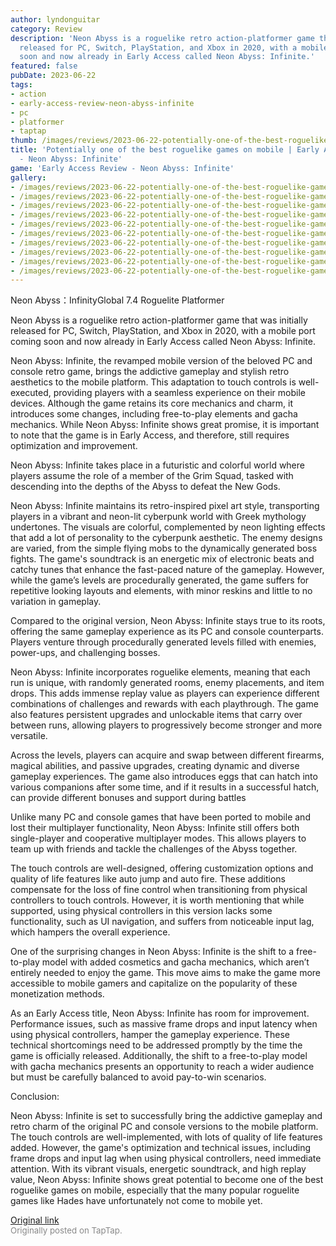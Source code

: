 ```yaml
---
author: lyndonguitar
category: Review
description: 'Neon Abyss is a roguelike retro action-platformer game that was initially
  released for PC, Switch, PlayStation, and Xbox in 2020, with a mobile port coming
  soon and now already in Early Access called Neon Abyss: Infinite.'
featured: false
pubDate: 2023-06-22
tags:
- action
- early-access-review-neon-abyss-infinite
- pc
- platformer
- taptap
thumb: /images/reviews/2023-06-22-potentially-one-of-the-best-roguelike-games-on-mobile--early-access-review---neon-abyss-i-0.avif
title: 'Potentially one of the best roguelike games on mobile | Early Access Review
  - Neon Abyss: Infinite'
game: 'Early Access Review - Neon Abyss: Infinite'
gallery:
- /images/reviews/2023-06-22-potentially-one-of-the-best-roguelike-games-on-mobile--early-access-review---neon-abyss-i-0.avif
- /images/reviews/2023-06-22-potentially-one-of-the-best-roguelike-games-on-mobile--early-access-review---neon-abyss-i-1.avif
- /images/reviews/2023-06-22-potentially-one-of-the-best-roguelike-games-on-mobile--early-access-review---neon-abyss-i-2.avif
- /images/reviews/2023-06-22-potentially-one-of-the-best-roguelike-games-on-mobile--early-access-review---neon-abyss-i-3.avif
- /images/reviews/2023-06-22-potentially-one-of-the-best-roguelike-games-on-mobile--early-access-review---neon-abyss-i-4.avif
- /images/reviews/2023-06-22-potentially-one-of-the-best-roguelike-games-on-mobile--early-access-review---neon-abyss-i-5.avif
- /images/reviews/2023-06-22-potentially-one-of-the-best-roguelike-games-on-mobile--early-access-review---neon-abyss-i-6.avif
- /images/reviews/2023-06-22-potentially-one-of-the-best-roguelike-games-on-mobile--early-access-review---neon-abyss-i-7.avif
- /images/reviews/2023-06-22-potentially-one-of-the-best-roguelike-games-on-mobile--early-access-review---neon-abyss-i-8.avif
- /images/reviews/2023-06-22-potentially-one-of-the-best-roguelike-games-on-mobile--early-access-review---neon-abyss-i-9.avif
---
```

Neon Abyss：InfinityGlobal
7.4
Roguelite
Platformer

Neon Abyss is a roguelike retro action-platformer game that was initially released for PC, Switch, PlayStation, and Xbox in 2020, with a mobile port coming soon and now already in Early Access called Neon Abyss: Infinite.

Neon Abyss: Infinite, the revamped mobile version of the beloved PC and console retro game, brings the addictive gameplay and stylish retro aesthetics to the mobile platform. This adaptation to touch controls is well-executed, providing players with a seamless experience on their mobile devices. Although the game retains its core mechanics and charm, it introduces some changes, including free-to-play elements and gacha mechanics. While Neon Abyss: Infinite shows great promise, it is important to note that the game is in Early Access, and therefore, still requires optimization and improvement.

Neon Abyss: Infinite takes place in a futuristic and colorful world where players assume the role of a member of the Grim Squad, tasked with descending into the depths of the Abyss to defeat the New Gods.

Neon Abyss: Infinite maintains its retro-inspired pixel art style, transporting players in a vibrant and neon-lit cyberpunk world with Greek mythology undertones. The visuals are colorful, complemented by neon lighting effects that add a lot of personality to the cyberpunk aesthetic. The enemy designs are varied, from the simple flying mobs to the dynamically generated boss fights. The game's soundtrack is an energetic mix of electronic beats and catchy tunes that enhance the fast-paced nature of the gameplay. However, while the game’s levels are procedurally generated, the game suffers for repetitive looking layouts and elements, with minor reskins and little to no variation in gameplay.

Compared to the original version, Neon Abyss: Infinite stays true to its roots, offering the same gameplay experience as its PC and console counterparts. Players venture through procedurally generated levels filled with enemies, power-ups, and challenging bosses.

Neon Abyss: Infinite incorporates roguelike elements, meaning that each run is unique, with randomly generated rooms, enemy placements, and item drops. This adds immense replay value as players can experience different combinations of challenges and rewards with each playthrough. The game also features persistent upgrades and unlockable items that carry over between runs, allowing players to progressively become stronger and more versatile.

Across the levels, players can acquire and swap between different firearms, magical abilities, and passive upgrades, creating dynamic and diverse gameplay experiences. The game also introduces eggs that can hatch into various companions after some time, and if it results in a successful hatch, can provide different bonuses and support during battles

Unlike many PC and console games that have been ported to mobile and lost their multiplayer functionality, Neon Abyss: Infinite still offers both single-player and cooperative multiplayer modes. This allows players to team up with friends and tackle the challenges of the Abyss together.

The touch controls are well-designed, offering customization options and quality of life features like auto jump and auto fire. These additions compensate for the loss of fine control when transitioning from physical controllers to touch controls. However, it is worth mentioning that while supported, using physical controllers in this version lacks some functionality, such as UI navigation, and suffers from noticeable input lag, which hampers the overall experience.

One of the surprising changes in Neon Abyss: Infinite is the shift to a free-to-play model with added cosmetics and gacha mechanics, which aren’t entirely needed to enjoy the game. This move aims to make the game more accessible to mobile gamers and capitalize on the popularity of these monetization methods.

As an Early Access title, Neon Abyss: Infinite has room for improvement. Performance issues, such as massive frame drops and input latency when using physical controllers, hamper the gameplay experience. These technical shortcomings need to be addressed promptly by the time the game is officially released. Additionally, the shift to a free-to-play model with gacha mechanics presents an opportunity to reach a wider audience but must be carefully balanced to avoid pay-to-win scenarios.

Conclusion:

Neon Abyss: Infinite is set to successfully bring the addictive gameplay and retro charm of the original PC and console versions to the mobile platform. The touch controls are well-implemented, with lots of quality of life features added. However, the game's optimization and technical issues, including frame drops and input lag when using physical controllers, need immediate attention.  With its vibrant visuals, energetic soundtrack, and high replay value, Neon Abyss: Infinite shows great potential to become one of the best roguelike games on mobile, especially that the many popular roguelite games like Hades have unfortunately not come to mobile yet.

[Original link](https://www.taptap.io/post/5876825)<br><span style="font-size: 0.95em; color: #888;">Originally posted on TapTap.</span>